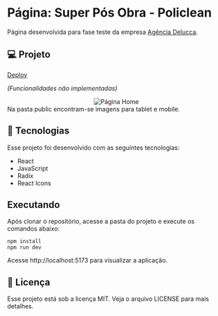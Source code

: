 # Página: Super Pós Obra - Policlean
Página desenvolvida para fase teste da empresa [Agência Delucca](https://www.agenciadelucca.com.br/).

## 💻 Projeto
[Deploy]()

_(Funcionalidades não implementadas)_

<div align="center">
  <img alt="Página Home" src="./public/desktop.png">
</div>
Na pasta public encontram-se imagens para tablet e mobile.

## 🚀 Tecnologias
Esse projeto foi desenvolvido com as seguintes tecnologias:

- React
- JavaScript
- Radix
- React Icons

## Executando
Após clonar o repositório, acesse a pasta do projeto e execute os comandos abaixo:

```
npm install
npm run dev
```
Acesse http://localhost:5173 para visualizar a aplicação.


## 📝 Licença
Esse projeto está sob a licença MIT. Veja o arquivo LICENSE para mais detalhes.

